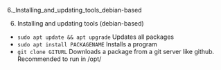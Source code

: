 6._Installing_and_updating_tools_debian-based

6. Installing and updating tools (debian-based)

- `sudo apt update && apt upgrade`
Updates all packages
- `sudo apt install PACKAGENAME`
Installs a program
- `git clone GITURL`
Downloads a package from a git server like github. Recommended to run in /opt/